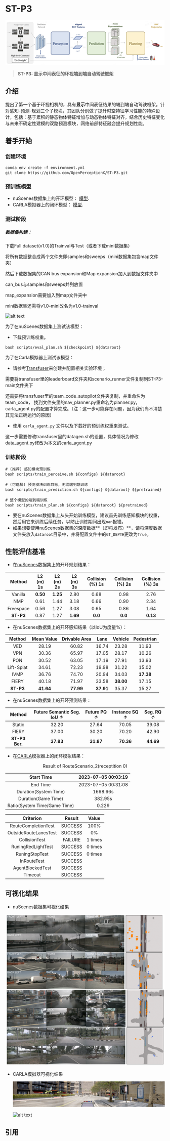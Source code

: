 # ST-P3

![alt text](./images/pipeline.png)

> **ST-P3: 显示中间表征的环视端到端自动驾驶框架**  

## 介绍

 提出了第一个基于环视相机的，具有**显示**中间表征结果的端到端自动驾驶框架。针对感知-预测-规划三个子模块，其团队分别做了提升时空特征学习性能的特殊设计，包括：基于累积的静态物体特征增加与动态物体特征对齐，结合历史特征变化与未来不确定性建模的双路预测模块，网络前部特征融合提升规划性能。

## 着手开始

### 创建环境

```
conda env create -f environment.yml
git clone https://github.com/OpenPerceptionX/ST-P3.git
```

### 预训练模型

- nuScenes数据集上的开环模型： [模型](https://drive.google.com/file/d/1fPAzrgohTVeFfyXSUh5wUHB_US8v9HFa/view?usp=sharing).
- CARLA模拟器上的闭环模型： [模型](https://drive.google.com/file/d/17KAjamrzlN08XL-NdWkOd2BvpAJ4VZ9M/view?usp=sharing).

### 测试阶段

##### 数据集构建：

下载Full dataset(v1.0)的Trainval与Test（或者下载mini数据集）

将所有数据整合成两个文件夹即samples和sweeps（mini数据集包含map文件夹）

然后下载数据集的CAN bus expansion和Map expansion加入到数据文件夹中

can_bus与samples和sweeps并列放置

map_expansion需要加入到map文件夹中

mini数据集还需将v1.0-mini改名为v1.0-trainval

![alt text](./images/dataset.png)

为了在nuScenes数据集上测试该模型：

-  下载预训练权重。

```
bash scripts/eval_plan.sh ${checkpoint} ${dataroot}
```

为了在Carla模拟器上测试该模型：

- 请参考[Transfuser](https://github.com/autonomousvision/transfuser)来创建并配置相关实验环境；

需要将transfuser里的leaderboard文件夹和scenario_runner文件复制到ST-P3-main文件夹下

还需要将transfuser里的team_code_autopilot文件夹复制，并重命名为team_code， 找到文件夹里的nav_planner.py重命名为planner.py，carla_agent.py的配置才算完成。（注：这一步可能存在问题，因为我们尚不清楚其无法正确运行的原因）

- 使用 `carla_agent.py` 文件以及下载好的预训练权重来测试。

这一步需要修改transfuser里的datagen.sh的设置，具体情况为修改data_agent.py修改为本文的carla_agent.py


### 训练阶段

```
# (推荐) 感知模块预训练
bash scripts/train_perceive.sh ${configs} ${dataroot}

# (可选择) 预测模块训练目标，无需端到端训练
bash scripts/train_prediction.sh ${configs} ${dataroot} ${pretrained}

# 整个模型的端到端训练
bash scripts/train_plan.sh ${configs} ${dataroot} ${pretrained}
```

- 要在nuScenes数据集上从头开始训练模型，建议首先训练感知模块的权重，然后用它来训练后续任务，以防止训练期间出现`nan`报错。
- 如果想要使用nuScenes数据集的深度数据**（即将发布）**，请将深度数据文件夹放入`dataroot`目录中，并将配置文件中的`GT_DEPTH`更改为`True`。

## 性能评估基准

- 在[nuScenes](https://github.com/nutonomy/nuscenes-devkit)数据集上的开环规划结果：

|  Method   | L2 (m) 1s | L2 (m) 2s | L2 (m) 3s | Collision (%) 1s | Collision (%) 2s | Collision (%) 3s |
| :-------: | :-------: | :-------: | :-------: | :--------------: | :--------------: | :--------------: |
|  Vanilla  | **0.50**  | **1.25**  |   2.80    |       0.68       |       0.98       |       2.76       |
|    NMP    |   0.61    |   1.44    |   3.18    |       0.66       |       0.90       |       2.34       |
| Freespace |   0.56    |   1.27    |   3.08    |       0.65       |       0.86       |       1.64       |
| **ST-P3** |   0.87    |   1.27    | **1.69**  |     **0.0**      |     **0.0**      |     **0.13**     |

- 在nuScenes数据集上的开环感知结果（以IoU为度量%）：

|   Method   | Mean Value | Drivable Area |   Lane    |  Vehicle  | Pedestrian |
| :--------: | :--------: | :-----------: | :-------: | :-------: | :--------: |
|    VED     |   28.19    |     60.82     |   16.74   |   23.28   |   11.93    |
|    VPN     |   30.36    |     65.97     |   17.05   |   28.17   |   10.26    |
|    PON     |   30.52    |     63.05     |   17.19   |   27.91   |   13.93    |
| Lift-Splat |   34.61    |     72.23     |   19.98   |   31.22   |   15.02    |
|    IVMP    |   36.76    |     74.70     |   20.94   |   34.03   | **17.38**  |
|   FIERY    |   40.18    |     71.97     |   33.58   | **38.00** |   17.15    |
| **ST-P3**  | **41.64**  |   **77.99**   | **37.91** |   35.37   |   15.27    |

- 在nuScenes数据集上的开环预测结果：

|       Method       | Future Semantic Seg. IoU *↑* | Future PQ *↑* | Instance  SQ *↑* | Seg. RQ *↑* |
| :----------------: | :--------------------------: | :-----------: | :--------------: | :---------: |
|       Static       |            32.20             |     27.64     |      70.05       |    39.08    |
|       FIERY        |            37.00             |     30.20     |      70.20       |    42.90    |
| **ST-P3** **Ber.** |          **37.83**           |   **31.87**   |    **70.36**     |  **44.69**  |

- 在[CARLA](https://github.com/carla-simulator/carla)模拟器上的闭环模拟结果：

<center>Result of RouteScenario_2(receptition 0)</center>

|          Start Time          | 2023-07-05 00:03:19 |
| :--------------------------: | :-----------------: |
|           End Time           | 2023-07-05 00:31:08 |
|    Duration(System Time)     |      1668.66s       |
|     Duration(Game Time)      |       382.95s       |
| Ratio(System Time/Game Time) |        0.229        |

|       Criterion       | Result  |  Value  |
| :-------------------: | :-----: | :-----: |
|  RouteCompletionTest  | SUCCESS |  100%   |
| OutsideRouteLanesTest | SUCCESS |   0%    |
|     CollisionTest     | FAILURE | 1 times |
|  RuningRedLightTest   | SUCCESS | 0 times |
|    RuningStopTest     | SUCCESS | 0 times |
|      InRouteTest      | SUCCESS |         |
|   AgentBlockedTest    | SUCCESS |         |
|        Timeout        | SUCCESS |         |

## 可视化结果

- nuScenes数据集可视化结果

![alt text](.\images\nuScenes.png)<br/>

- CARLA模拟器可视化结果

  ![alt text](.\images\carla.png)<br/>

  ![alt text](.\images\carla_agent.gif)

## 引用
